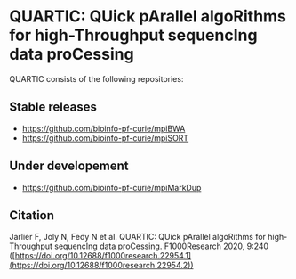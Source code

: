# QUARTIC: QUick pArallel algoRithms  for high-Throughput sequencIng data proCessing

QUARTIC consists of the following repositories:

## Stable releases

* https://github.com/bioinfo-pf-curie/mpiBWA
* https://github.com/bioinfo-pf-curie/mpiSORT

## Under developement

* https://github.com/bioinfo-pf-curie/mpiMarkDup

## Citation

 Jarlier F, Joly N, Fedy N et al. QUARTIC: QUick pArallel algoRithms for high-Throughput sequencIng data proCessing. F1000Research 2020, 9:240 ([https://doi.org/10.12688/f1000research.22954.1](https://doi.org/10.12688/f1000research.22954.2))
